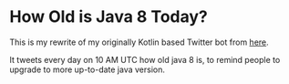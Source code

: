 # How Old is Java 8 Today?

This is my rewrite of my originally Kotlin based Twitter bot from
[here](https://github.com/i-voted-for-biden2/howoldisjava8.today/tree/main/twitter-bot).

It tweets every day on 10 AM UTC how old java 8 is, to remind people to upgrade
to more up-to-date java version.
